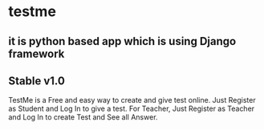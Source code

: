 # testme

## it is python based app which is using Django framework

## Stable v1.0

TestMe is a Free and easy way to create and give test online.
Just Register as Student and Log In to give a test.
For Teacher, Just Register as Teacher and Log In to create Test and See all Answer.

